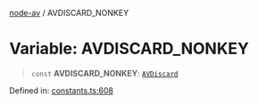 [node-av](../globals.md) / AVDISCARD\_NONKEY

# Variable: AVDISCARD\_NONKEY

> `const` **AVDISCARD\_NONKEY**: [`AVDiscard`](../type-aliases/AVDiscard.md)

Defined in: [constants.ts:608](https://github.com/seydx/av/blob/f8631fc881b394300b1479f511d55cf1c370a87f/src/constants/constants.ts#L608)
